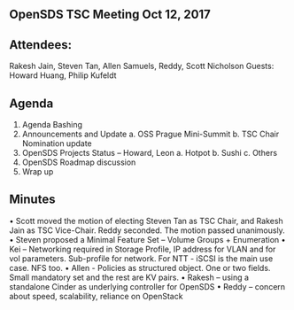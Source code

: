## OpenSDS TSC Meeting Oct 12, 2017 

## Attendees:
Rakesh Jain, Steven Tan, Allen Samuels, Reddy, Scott Nicholson
Guests: Howard Huang, Philip Kufeldt

## Agenda
1.	Agenda Bashing
2.	Announcements and Update
	a.	OSS Prague Mini-Summit
	b.	TSC Chair Nomination update
3.	OpenSDS Projects Status – Howard, Leon
	a.	Hotpot
	b.	Sushi
	c.	Others
4.	OpenSDS Roadmap discussion 
5.	Wrap up


 
 

## Minutes
•	Scott moved the motion of electing Steven Tan as TSC Chair, and Rakesh Jain as TSC Vice-Chair. Reddy seconded. The motion passed unanimously. 
•	Steven proposed a Minimal Feature Set – Volume Groups + Enumeration
•	Kei – Networking required in Storage Profile, IP address for VLAN and for vol parameters. Sub-profile for network. For NTT - iSCSI is the main use case. NFS too. 
•	Allen - Policies as structured object. One or two fields. Small mandatory set and the rest are KV pairs.
•	Rakesh – using a standalone Cinder as underlying controller for OpenSDS
•	Reddy – concern about speed, scalability, reliance on OpenStack
 




